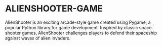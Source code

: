 # ALIENSHOOTER-GAME
AlienShooter is an exciting arcade-style game created using Pygame, a popular Python library for game development. Inspired by classic space shooter games, AlienShooter challenges players to defend their spaceship against waves of alien invaders.
